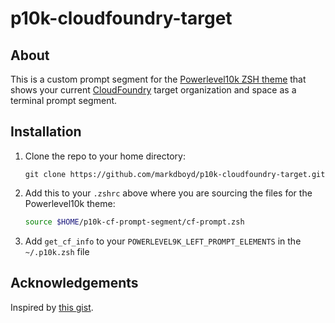 # p10k-cloudfoundry-target

## About

This is a custom prompt segment for the [Powerlevel10k ZSH theme](https://github.com/romkatv/powerlevel10k) that shows your current [CloudFoundry](https://www.cloudfoundry.org/) target organization and space as a terminal prompt segment.

## Installation

1. Clone the repo to your home directory:

    ```shell
    git clone https://github.com/markdboyd/p10k-cloudfoundry-target.git
    ```

1. Add this to your `.zshrc` above where you are sourcing the files for the Powerlevel10k theme:

    ```zsh
    source $HOME/p10k-cf-prompt-segment/cf-prompt.zsh
    ```

1. Add `get_cf_info` to your `POWERLEVEL9K_LEFT_PROMPT_ELEMENTS` in the `~/.p10k.zsh` file

## Acknowledgements

Inspired by [this gist](https://gist.github.com/go-zen-chu/61d7457b83e31cbe02f17c1bb2b827c7).
